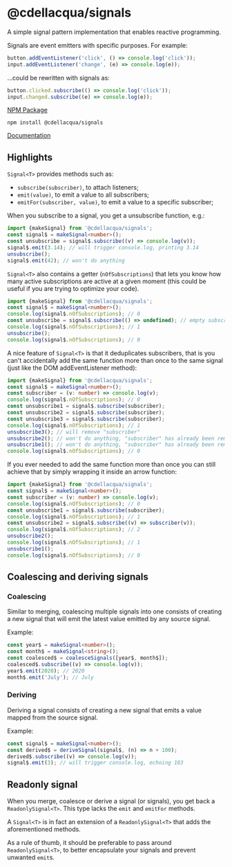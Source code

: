 # @cdellacqua/signals

A simple signal pattern implementation that enables reactive programming.

Signals are event emitters with specific purposes. For example:

```js
button.addEventListener('click', () => console.log('click'));
input.addEventListener('change', (e) => console.log(e));
```

...could be rewritten with signals as:

```js
button.clicked.subscribe(() => console.log('click'));
input.changed.subscribe((e) => console.log(e));
```


[NPM Package](https://www.npmjs.com/package/@cdellacqua/signals)

`npm install @cdellacqua/signals`

[Documentation](./docs/README.md)

## Highlights

`Signal<T>` provides methods such as:

- `subscribe(subscriber)`, to attach listeners;
- `emit(value)`, to emit a value to all subscribers;
- `emitFor(subscriber, value)`, to emit a value to a specific subscriber;

When you subscribe to a signal, you get a unsubscribe function, e.g.:
```ts
import {makeSignal} from '@cdellacqua/signals';
const signal$ = makeSignal<number>();
const unsubscribe = signal$.subscribe((v) => console.log(v));
signal$.emit(3.14); // will trigger console.log, printing 3.14
unsubscribe();
signal$.emit(42); // won't do anything
```

`Signal<T>` also contains a getter (`nOfSubscriptions`) that lets you know how many active subscriptions
are active at a given moment (this could be useful if you are trying to optimize your code).

```ts
import {makeSignal} from '@cdellacqua/signals';
const signal$ = makeSignal<number>();
console.log(signal$.nOfSubscriptions); // 0
const unsubscribe = signal$.subscribe(() => undefined); // empty subscriber
console.log(signal$.nOfSubscriptions); // 1
unsubscribe();
console.log(signal$.nOfSubscriptions); // 0
```

A nice feature of `Signal<T>` is that it deduplicates subscribers,
that is you can't accidentally add the same function more than
once to the same signal (just like the DOM addEventListener method):
```ts
import {makeSignal} from '@cdellacqua/signals';
const signal$ = makeSignal<number>();
const subscriber = (v: number) => console.log(v);
console.log(signal$.nOfSubscriptions); // 0
const unsubscribe1 = signal$.subscribe(subscriber);
const unsubscribe2 = signal$.subscribe(subscriber);
const unsubscribe3 = signal$.subscribe(subscriber);
console.log(signal$.nOfSubscriptions); // 1
unsubscribe3(); // will remove "subscriber"
unsubscribe2(); // won't do anything, "subscriber" has already been removed
unsubscribe1(); // won't do anything, "subscriber" has already been removed
console.log(signal$.nOfSubscriptions); // 0
```

If you ever needed to add the same function
more than once you can still achieve that by simply wrapping it inside an arrow function:
```ts
import {makeSignal} from '@cdellacqua/signals';
const signal$ = makeSignal<number>();
const subscriber = (v: number) => console.log(v);
console.log(signal$.nOfSubscriptions); // 0
const unsubscribe1 = signal$.subscribe(subscriber);
console.log(signal$.nOfSubscriptions); // 1
const unsubscribe2 = signal$.subscribe((v) => subscriber(v));
console.log(signal$.nOfSubscriptions); // 2
unsubscribe2();
console.log(signal$.nOfSubscriptions); // 1
unsubscribe1();
console.log(signal$.nOfSubscriptions); // 0
```

## Coalescing and deriving signals

### Coalescing

Similar to merging, coalescing multiple signals into one consists of
creating a new signal that will emit the latest value emitted by any source
signal.

Example:
```ts
const year$ = makeSignal<number>();
const month$ = makeSignal<string>();
const coalesced$ = coalesceSignals([year$, month$]);
coalesced$.subscribe((v) => console.log(v));
year$.emit(2020); // 2020
month$.emit('July'); // July
```

### Deriving

Deriving a signal consists of creating a new signal
that emits a value mapped from the source signal.

Example:
```ts
const signal$ = makeSignal<number>();
const derived$ = deriveSignal(signal$, (n) => n + 100);
derived$.subscribe((v) => console.log(v));
signal$.emit(3); // will trigger console.log, echoing 103
```

## Readonly signal

When you merge, coalesce or derive a signal (or signals), you get back a `ReadonlySignal<T>`.
This type lacks the `emit` and `emitFor` methods.

A `Signal<T>` is in fact an extension of a `ReadonlySignal<T>` that adds the aforementioned methods.

As a rule of thumb, it should be preferable to pass around `ReadonlySignal<T>`,
to better encapsulate your signals and prevent unwanted `emit`s.
